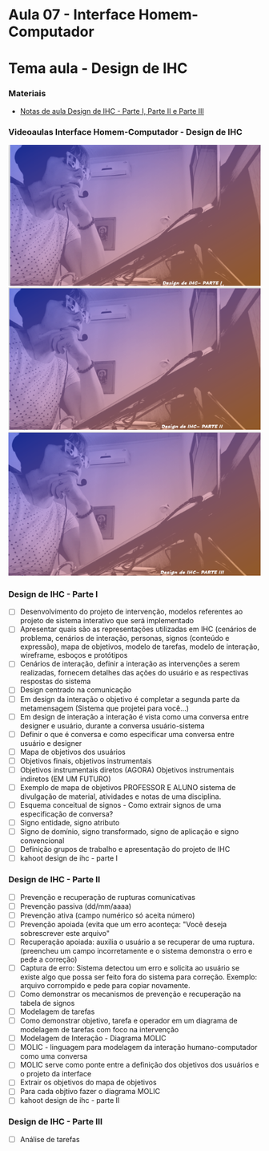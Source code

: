 # Aula 07 - Interface Homem-Computador
# Tema aula - Design de IHC


### Materiais
- [Notas de aula Design de IHC - Parte I, Parte II e Parte III](design_de_ihc.pdf)


### Videoaulas Interface Homem-Computador -  Design de IHC
[![Design de IHC - Parte I](capa_14.png)](https://youtu.be/KkANG3_zaic)
[![Design de IHC - Parte II](capa_15.png)](https://youtu.be/yA6xtST_G8Q)
[![Design de IHC - Parte III](capa_16.png)](https://youtu.be/_fdcRcmcGsw)



### Design de IHC - Parte I 

- [ ]  Desenvolvimento do projeto de intervenção, modelos referentes ao projeto de sistema interativo que será implementado
- [ ]  Apresentar quais são as representações utilizadas em IHC (cenários de problema, cenários de interação, personas, signos (conteúdo e expressão), mapa de objetivos, modelo de tarefas, modelo de interação, wireframe, esboços e protótipos
- [ ]  Cenários de interação, definir a interação as intervenções a serem realizadas, fornecem detalhes das ações do usuário e as respectivas respostas do sistema
- [ ]  Design centrado na comunicação 
- [ ]  Em design da interação o objetivo é completar a segunda parte da metamensagem (Sistema que projetei para você...)
- [ ]  Em design de interação a interação é vista como uma conversa entre designer e usuário, durante a conversa usuário-sistema
- [ ]  Definir o que é conversa e como especificar uma conversa entre usuário e designer
- [ ]  Mapa de objetivos dos usuários
- [ ]  Objetivos finais, objetivos instrumentais
- [ ]  Objetivos instrumentais diretos (AGORA) Objetivos instrumentais indiretos (EM UM FUTURO)
- [ ]  Exemplo de mapa de objetivos PROFESSOR E ALUNO sistema de divulgação de material, atividades e notas de uma disciplina.
- [ ]  Esquema conceitual de signos - Como extrair signos de uma especificação de conversa?
- [ ]  Signo entidade, signo atributo
- [ ]  Signo de domínio, signo transformado, signo de aplicação e signo convencional
- [ ]  Definição grupos de trabalho e apresentação do projeto de IHC
- [ ]  kahoot design de ihc - parte I

### Design de IHC - Parte II  

- [ ]  Prevenção e recuperação de rupturas comunicativas
- [ ]  Prevenção passiva (dd/mm/aaaa)
- [ ]  Prevenção ativa (campo numérico só aceita número)
- [ ]  Prevenção apoiada (evita que um erro aconteça: "Você deseja sobrescrever este arquivo"
- [ ]  Recuperação apoiada: auxilia o usuário a se recuperar de uma ruptura. (preencheu um campo incorretamente e o sistema demonstra o erro e pede a correção)
- [ ]  Captura de erro: Sistema detectou um erro e solicita ao usuário se existe algo que possa ser feito fora do sistema para correção. Exemplo: arquivo corrompido e pede para copiar novamente.
- [ ]  Como demonstrar os mecanismos de prevenção e recuperação na tabela de signos
- [ ]  Modelagem de tarefas
- [ ]  Como demonstrar objetivo, tarefa e operador em um diagrama de modelagem de tarefas com foco na intervenção
- [ ]  Modelagem de Interação - Diagrama MOLIC
- [ ]  MOLIC - linguagem para modelagem da interação humano-computador como uma conversa
- [ ]  MOLIC serve como ponte entre a definição dos objetivos dos usuários e o projeto da interface
- [ ]  Extrair os objetivos do mapa de objetivos
- [ ]  Para cada objtivo fazer o diagrama MOLIC
- [ ]  kahoot design de ihc - parte II

### Design de IHC - Parte III 
- [ ]  Análise de tarefas
